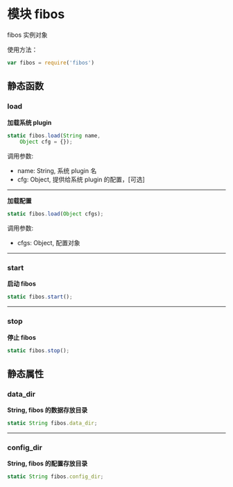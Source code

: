 # 模块 fibos
fibos 实例对象

使用方法：

```JavaScript
var fibos = require('fibos')
```

## 静态函数
        
### load
**加载系统 plugin**

```JavaScript
static fibos.load(String name,
    Object cfg = {});
```

调用参数:
* name: String, 系统 plugin 名
* cfg: Object, 提供给系统 plugin 的配置，[可选]

--------------------------
**加载配置**

```JavaScript
static fibos.load(Object cfgs);
```

调用参数:
* cfgs: Object, 配置对象

--------------------------
### start
**启动 fibos**

```JavaScript
static fibos.start();
```

--------------------------
### stop
**停止 fibos**

```JavaScript
static fibos.stop();
```

## 静态属性
        
### data_dir
**String, fibos 的数据存放目录**

```JavaScript
static String fibos.data_dir;
```

--------------------------
### config_dir
**String, fibos 的配置存放目录**

```JavaScript
static String fibos.config_dir;
```

